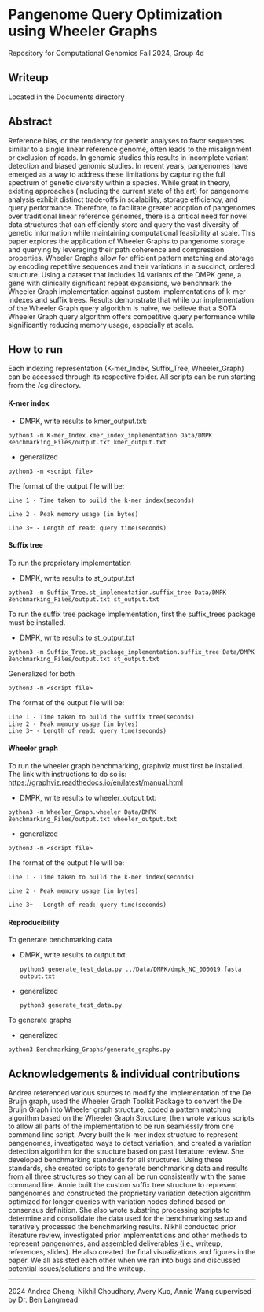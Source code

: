 
# Pangenome Query Optimization using Wheeler Graphs
Repository for Computational Genomics Fall 2024, Group 4d

## Writeup 
Located in the Documents directory 

## Abstract
Reference bias, or the tendency for genetic analyses to favor sequences similar to a single linear reference genome, often leads to the misalignment or exclusion of reads. In genomic studies this results in incomplete variant detection and biased genomic studies. In recent years, pangenomes have emerged as a way to address these limitations by capturing the full spectrum of genetic diversity within a species. While great in theory, existing approaches (including the current state of the art) for pangenome analysis exhibit distinct trade-offs in scalability, storage efficiency, and query performance. Therefore, to facilitate greater adoption of pangenomes over traditional linear reference genomes, there is a critical need for novel data structures that can efficiently store and query the vast diversity of genetic information while maintaining computational feasibility at scale. This paper explores the application of Wheeler Graphs to pangenome storage and querying by leveraging their path coherence and compression properties. Wheeler Graphs allow for efficient pattern matching and storage by encoding repetitive sequences and their variations in a succinct, ordered structure. Using a dataset that includes 14 variants of the DMPK gene, a gene with clinically significant repeat expansions, we benchmark the Wheeler Graph implementation against custom implementations of k-mer indexes and suffix trees. Results demonstrate that while our implementation of the Wheeler Graph query algorithm is naive, we believe that a SOTA Wheeler Graph query algorithm offers competitive query performance while significantly reducing memory usage, especially at scale.


## How to run
Each indexing representation (K-mer_Index, Suffix_Tree, Wheeler_Graph) can be accessed through its respective folder. All scripts can be run starting from the /cg directory.

#### K-mer index
- DMPK, write results to kmer_output.txt:
```
python3 -m K-mer_Index.kmer_index_implementation Data/DMPK Benchmarking_Files/output.txt kmer_output.txt
```
- generalized
```
python3 -m <script file>
```
The format of the output file will be:
```
Line 1 - Time taken to build the k-mer index(seconds)

Line 2 - Peak memory usage (in bytes)

Line 3+ - Length of read: query time(seconds)
```

#### Suffix tree
To run the proprietary implementation
- DMPK, write results to st_output.txt
```
python3 -m Suffix_Tree.st_implementation.suffix_tree Data/DMPK Benchmarking_Files/output.txt st_output.txt
```
To run the suffix tree package implementation, first the suffix_trees package must be installed.
- DMPK, write results to st_output.txt
```
python3 -m Suffix_Tree.st_package_implementation.suffix_tree Data/DMPK Benchmarking_Files/output.txt st_output.txt
```
Generalized for both
```
python3 -m <script file>
```
The format of the output file will be: 
```
Line 1 - Time taken to build the suffix tree(seconds)
Line 2 - Peak memory usage (in bytes)
Line 3+ - Length of read: query time(seconds)
```

#### Wheeler graph
To run the wheeler graph benchmarking, graphviz must first be installed. 
The link with instructions to do so is: https://graphviz.readthedocs.io/en/latest/manual.html

- DMPK, write results to wheeler_output.txt:
```
python3 -m Wheeler_Graph.wheeler Data/DMPK Benchmarking_Files/output.txt wheeler_output.txt
```
- generalized
```
python3 -m <script file>
```
The format of the output file will be:
```
Line 1 - Time taken to build the k-mer index(seconds)

Line 2 - Peak memory usage (in bytes)

Line 3+ - Length of read: query time(seconds)
```

#### Reproducibility
To generate benchmarking data

- DMPK, write results to output.txt
  ```
  python3 generate_test_data.py ../Data/DMPK/dmpk_NC_000019.fasta output.txt
  ```
- generalized
  ```
  python3 generate_test_data.py
  ```

To generate graphs

- generalized
```
python3 Benchmarking_Graphs/generate_graphs.py
```

## Acknowledgements & individual contributions
Andrea referenced various sources to modify the implementation of the De Bruijn graph, used the Wheeler Graph Toolkit Package to convert the De Bruijn Graph into Wheeler graph structure, coded a pattern matching algorithm based on the Wheeler Graph Structure, then wrote various scripts to allow all parts of the implementation to be run seamlessly from one command line script. Avery built the k-mer index structure to represent pangenomes, investigated ways to detect variation, and created a variation detection algorithm for the structure based on past literature review. She developed benchmarking standards for all structures. Using these standards, she created scripts to generate benchmarking data and results from all three structures so they can all be run consistently with the same command line. Annie built the custom suffix tree structure to represent pangenomes and constructed the proprietary variation detection algorithm optimized for longer queries with variation nodes defined based on consensus definition. She also wrote substring processing scripts to determine and consolidate the data used for the benchmarking setup and iteratively processed the benchmarking results. Nikhil conducted prior literature review, investigated prior implementations and other methods to represent pangenomes, and assembled deliverables (i.e., writeup, references, slides). He also created the final visualizations and figures in the paper. We all assisted each other when we ran into bugs and discussed potential issues/solutions and the writeup. 


---
2024 Andrea Cheng, Nikhil Choudhary, Avery Kuo, Annie Wang supervised by Dr. Ben Langmead
